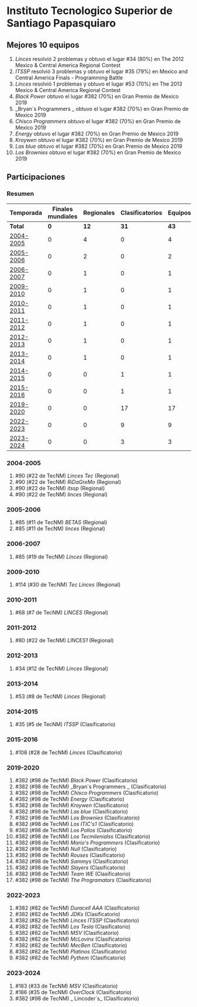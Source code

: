 # Instituto Tecnologico Superior de Santiago Papasquiaro

## Mejores 10 equipos

1. _Linces_ resolvió 2 problemas y obtuvo el lugar #34 (80%) en The 2012 Mexico & Central America Regional Contest
1. _ITSSP_ resolvió 3 problemas y obtuvo el lugar #35 (79%) en Mexico and Central America Finals - Programming Battle
1. _Linces_ resolvió 1 problemas y obtuvo el lugar #53 (70%) en The 2013 Mexico & Central America Regional Contest
1. _Black Power_ obtuvo el lugar #382 (70%) en Gran Premio de Mexico 2019
1. _Bryan´s Programmers _ obtuvo el lugar #382 (70%) en Gran Premio de Mexico 2019
1. _Chisco Programmers_ obtuvo el lugar #382 (70%) en Gran Premio de Mexico 2019
1. _Energy_ obtuvo el lugar #382 (70%) en Gran Premio de Mexico 2019
1. _Kroywen_ obtuvo el lugar #382 (70%) en Gran Premio de Mexico 2019
1. _Las blue_ obtuvo el lugar #382 (70%) en Gran Premio de Mexico 2019
1. _Los Brownies_ obtuvo el lugar #382 (70%) en Gran Premio de Mexico 2019

## Participaciones

### Resumen

| Temporada | Finales mundiales | Regionales | Clasificatorios | Equipos |
| --- | --- | --- | --- | --- |
| **Total** | **0** | **12** | **31** | **43** |
| [2004-2005](#2004-2005) | 0 | 4 | 0 | 4 |
| [2005-2006](#2005-2006) | 0 | 2 | 0 | 2 |
| [2006-2007](#2006-2007) | 0 | 1 | 0 | 1 |
| [2009-2010](#2009-2010) | 0 | 1 | 0 | 1 |
| [2010-2011](#2010-2011) | 0 | 1 | 0 | 1 |
| [2011-2012](#2011-2012) | 0 | 1 | 0 | 1 |
| [2012-2013](#2012-2013) | 0 | 1 | 0 | 1 |
| [2013-2014](#2013-2014) | 0 | 1 | 0 | 1 |
| [2014-2015](#2014-2015) | 0 | 0 | 1 | 1 |
| [2015-2016](#2015-2016) | 0 | 0 | 1 | 1 |
| [2019-2020](#2019-2020) | 0 | 0 | 17 | 17 |
| [2022-2023](#2022-2023) | 0 | 0 | 9 | 9 |
| [2023-2024](#2023-2024) | 0 | 0 | 3 | 3 |

### 2004-2005

1. #90 (#22 de TecNM) _Linces Tec_ (Regional)
1. #90 (#22 de TecNM) _RiDaGreMo_ (Regional)
1. #90 (#22 de TecNM) _itssp_ (Regional)
1. #90 (#22 de TecNM) _linces_ (Regional)

### 2005-2006

1. #85 (#11 de TecNM) _BETAS_ (Regional)
1. #85 (#11 de TecNM) _linces_ (Regional)

### 2006-2007

1. #85 (#19 de TecNM) _Linces_ (Regional)

### 2009-2010

1. #114 (#30 de TecNM) _Tec Linces_ (Regional)

### 2010-2011

1. #68 (#7 de TecNM) _LINCES_ (Regional)

### 2011-2012

1. #80 (#22 de TecNM) _LINCES1_ (Regional)

### 2012-2013

1. #34 (#12 de TecNM) _Linces_ (Regional)

### 2013-2014

1. #53 (#8 de TecNM) _Linces_ (Regional)

### 2014-2015

1. #35 (#5 de TecNM) _ITSSP_ (Clasificatorio)

### 2015-2016

1. #108 (#28 de TecNM) _Linces_ (Clasificatorio)

### 2019-2020

1. #382 (#98 de TecNM) _Black Power_ (Clasificatorio)
1. #382 (#98 de TecNM) _Bryan´s Programmers _ (Clasificatorio)
1. #382 (#98 de TecNM) _Chisco Programmers_ (Clasificatorio)
1. #382 (#98 de TecNM) _Energy_ (Clasificatorio)
1. #382 (#98 de TecNM) _Kroywen_ (Clasificatorio)
1. #382 (#98 de TecNM) _Las blue_ (Clasificatorio)
1. #382 (#98 de TecNM) _Los Brownies_ (Clasificatorio)
1. #382 (#98 de TecNM) _Los ITIC's1_ (Clasificatorio)
1. #382 (#98 de TecNM) _Los Pollos_ (Clasificatorio)
1. #382 (#98 de TecNM) _Los Tecmilenialss_ (Clasificatorio)
1. #382 (#98 de TecNM) _Mario's Programmers_ (Clasificatorio)
1. #382 (#98 de TecNM) _Null_ (Clasificatorio)
1. #382 (#98 de TecNM) _Rouses_ (Clasificatorio)
1. #382 (#98 de TecNM) _Sammys_ (Clasificatorio)
1. #382 (#98 de TecNM) _Slayers_ (Clasificatorio)
1. #382 (#98 de TecNM) _Team WE_ (Clasificatorio)
1. #382 (#98 de TecNM) _The Programators_ (Clasificatorio)

### 2022-2023

1. #382 (#82 de TecNM) _Duracell AAA_ (Clasificatorio)
1. #382 (#82 de TecNM) _JDKs_ (Clasificatorio)
1. #382 (#82 de TecNM) _Linces ITSSP_ (Clasificatorio)
1. #382 (#82 de TecNM) _Los Tesla_ (Clasificatorio)
1. #382 (#82 de TecNM) _MSV_ (Clasificatorio)
1. #382 (#82 de TecNM) _McLovins_ (Clasificatorio)
1. #382 (#82 de TecNM) _MecBen_ (Clasificatorio)
1. #382 (#82 de TecNM) _Platinos_ (Clasificatorio)
1. #382 (#82 de TecNM) _Pythem_ (Clasificatorio)

### 2023-2024

1. #183 (#33 de TecNM) _MSV_ (Clasificatorio)
1. #186 (#35 de TecNM) _OverClock_ (Clasificatorio)
1. #382 (#98 de TecNM) _      Lincoder´s_ (Clasificatorio)



